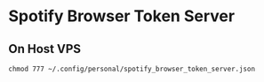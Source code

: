# Spotify Browser Token Server

## On Host VPS
```
chmod 777 ~/.config/personal/spotify_browser_token_server.json
```